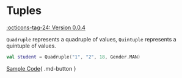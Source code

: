 # Tuples

[:octicons-tag-24: Version 0.0.4](https://ave.entropy2020.cn/version/VastCore/#004)

`Quadruple` represents a quadruple of values, `Quintuple` represents a quintuple of values.

```kotlin
val student = Quadruple("1", "2", 18, Gender.MAN)
```

[Sample Code](https://github.com/SakurajimaMaii/Android-Vast-Extension/blob/develop/app-compose/src/main/java/com/ave/vastgui/appcompose/example/Tuples.kt){ .md-button }
